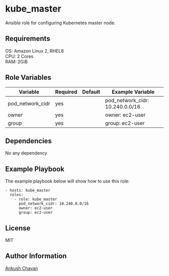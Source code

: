 kube_master
=========

Ansible role for configuring Kubernetes master node.

Requirements
------------

OS: Amazon Linux 2, RHEL8 <br>
CPU: 2 Cores <br>
RAM: 2GiB

Role Variables
--------------

| Variable                | Required | Default |Example Variable                         |
|-------------------------|----------|---------|-----------------------------------------|
| pod_network_cidr        | yes      |         | pod_network_cidr: 10.240.0.0/16         |
| owner                   | yes      |         | owner: ec2-user                         |
| group                   | yes      |         | group: ec2-user                         |

Dependencies
------------

No any dependency

Example Playbook
----------------

The example playbook below will show how to use this role:

    - hosts: kube_master
      roles:
        - role: kube_master
          pod_network_cidr: 10.240.0.0/16
          owner: ec2-user
          group: ec2-user

License
-------

MIT

Author Information
------------------

[Ankush Chavan](https://www.linkedin.com/in/ankushchavan)
